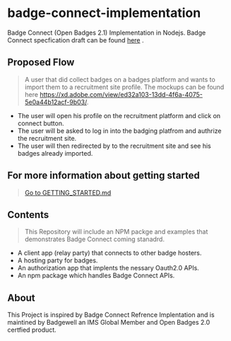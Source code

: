 # badge-connect-implementation
Badge Connect (Open Badges 2.1) Implementation in Nodejs. Badge Connect specfication draft can be found [here](https://www.imsglobal.org/spec/ob/v2p1/) .

## Proposed Flow
> A user that did collect badges on a badges platform and wants to import them to a recruitment site profile. The mockups can be found here https://xd.adobe.com/view/ed32a103-13dd-4f6a-4075-5e0a44b12acf-9b03/.
- The user will open his profile on the recruitment platform  and click on connect button.
- The user will be asked to log in into the badging platfrom and authrize the recruitment site.
- The user will then redirected by to the recruitment site and see his badges already imported.

## For more information about getting started 
>[Go to GETTING_STARTED.md ](GETTING_STARTED.md)


## Contents
> This Repository will include an NPM packge and examples that demonstrates Badge Connect coming stanadrd.
- A client app (relay party) that connects to other badge hosters.
- A hosting party for badges.
- An authorization app that implents the nessary Oauth2.0 APIs.
- An npm package which handles Badge Connect APIs. 


## About 
 This Project is inspired by Badge Connect Refrence Implentation and is maintined by Badgewell an IMS Global Member and Open Badges 2.0 certfied product.
